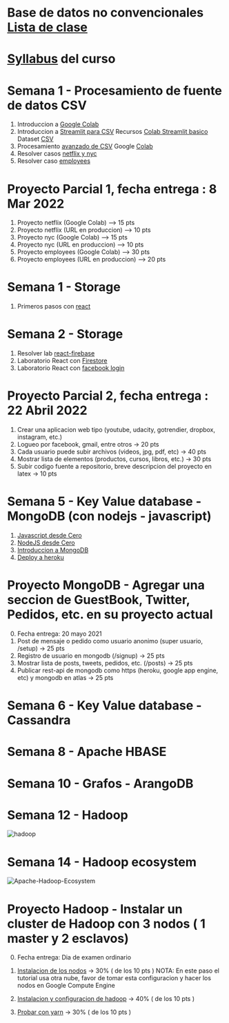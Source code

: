 # Base de datos no convencionales [Lista de clase](https://docs.google.com/spreadsheets/d/14vRrlxrFk6a6wMRoQzcAlPPzOea9Tnc8/edit?usp=sharing&ouid=112454259737266877874&rtpof=true&sd=true)
# [Syllabus](https://www.uv.mx/fei/plan-de-estudios/ingenieria-de-software/) del curso 

# Semana 1 - Procesamiento de fuente de datos CSV
1. Introduccion a [Google Colab](https://www.adictosaltrabajo.com/2019/06/04/google-colab-python-y-machine-learning-en-la-nube/)
2. Introduccion a [Streamlit para CSV](https://github.com/adsoftsito/nosql/blob/main/csv/Modulo_5_%20AplicacionWebdeCienciadedatos.pdf) Recursos [Colab Streamlit basico](https://github.com/adsoftsito/nosql/blob/main/csv/APRENDE_M5_sincronico.ipynb) Dataset [CSV](https://github.com/adsoftsito/nosql/blob/main/csv/dataset.csv)
3. Procesamiento [avanzado de CSV](https://github.com/adsoftsito/nosql/blob/main/csv/DSAModulo5_Profundiza_final_AdolfoCenteno_Feb2022.pdf) Google [Colab](https://github.com/adsoftsito/nosql/blob/main/csv/PROFUNDIZA_M5_AdolfoCenteno_Feb2022.ipynb)
4. Resolver casos [netflix y nyc](https://github.com/adsoftsito/nosql/blob/main/csv/LIVEMD5-Preparar%20para%20Aplicar_final.pdf)
5. Resolver caso [employees](https://github.com/adsoftsito/nosql/blob/main/csv/LIVE_DSAI_M5_Plan%20del%20Reto_AdolfoCenteno.pdf)

# Proyecto Parcial 1, fecha entrega : 8 Mar 2022
1. Proyecto netflix  (Google Colab) --> 15 pts
2. Proyecto netflix  (URL en produccion) --> 10 pts
3. Proyecto nyc  (Google Colab) --> 15 pts
4. Proyecto nyc  (URL en produccion) --> 10 pts
5. Proyecto employees  (Google Colab) --> 30 pts
6. Proyecto employees  (URL en produccion) --> 20 pts


# Semana 1 - Storage
1. Primeros pasos con [react](https://www.udemy.com/course/react-js-para-principiantes-desde-cero-curso-gratuito/)

# Semana 2 - Storage
1. Resolver lab [react-firebase](https://dev.to/itnext/how-to-do-image-upload-with-firebase-in-react-cpj)
2. Laboratorio React con [Firestore](https://bezkoder.com/react-firestore-crud/)
3. Laboratorio React con [facebook login](https://www.djamware.com/post/5e6d6a9a05efef95f94c4aed/reactjs-tutorial-facebook-login-example)
# Proyecto Parcial 2, fecha entrega : 22 Abril 2022
1. Crear una aplicacion web tipo (youtube, udacity, gotrendier, dropbox, instagram, etc.)
2. Logueo por facebook, gmail, entre otros -> 20 pts
3. Cada usuario puede subir archivos (videos, jpg, pdf, etc) -> 40 pts
4. Mostrar lista de elementos (productos, cursos, libros, etc.) -> 30 pts
5. Subir codigo fuente a repositorio, breve descripcion del proyecto en latex -> 10 pts


# Semana 5 - Key Value database - MongoDB (con nodejs - javascript)
1. [Javascript desde Cero](https://docs.google.com/presentation/d/12jIpzR_-DansrQG9FDWXJ7RQbqwDCTY2fYR7aofg0-I/edit#slide=id.gd2dfca2dfb_0_5)
2. [NodeJS desde Cero](https://docs.google.com/presentation/d/1-WYYV7bmkjMeRM5I7CLmyEouzkQTSlqRlxds67atLlI/edit#slide=id.gd35d1e4ed9_0_183)
3. [Introduccion a MongoDB](https://github.com/adsoftsito/iotec/blob/master/day1/iotec_day_1.pdf)
4. [Deploy a heroku](https://devcenter.heroku.com/articles/deploying-nodejs)

# Proyecto MongoDB - Agregar una seccion de GuestBook, Twitter, Pedidos, etc. en su proyecto actual
0. Fecha entrega: 20 mayo 2021
1. Post de mensaje o pedido como usuario anonimo (super usuario, /setup) -> 25 pts
2. Registro de usuario en mongodb (/signup) -> 25 pts
3. Mostrar lista de posts, tweets, pedidos, etc. (/posts) -> 25 pts
3. Publicar rest-api de mongodb como https (heroku, google app engine, etc) y mongodb en atlas -> 25 pts

# Semana 6 - Key Value database - Cassandra
# Semana 8 - Apache HBASE
# Semana 10 - Grafos - ArangoDB

# Semana 12 - Hadoop

![hadoop](https://user-images.githubusercontent.com/11464353/109611299-a5121780-7af3-11eb-8187-657001405a58.png)

# Semana 14 - Hadoop ecosystem

![Apache-Hadoop-Ecosystem](https://user-images.githubusercontent.com/11464353/109611696-3d100100-7af4-11eb-8139-42ff41c8a6b9.png)

# Proyecto Hadoop - Instalar un cluster de Hadoop con 3 nodos ( 1 master y 2 esclavos)
0. Fecha entrega: Dia de examen ordinario
1. [Instalacion de los nodos](https://www.linode.com/docs/guides/getting-started/) -> 30% ( de los 10 pts )
   NOTA: En este paso el tutorial usa otra nube, favor de tomar esta configuracion y hacer los nodos en Google Compute Engine
   
2. [Instalacion y configuracion de hadoop](https://www.linode.com/docs/guides/how-to-install-and-set-up-hadoop-cluster/) -> 40% ( de los 10 pts )
3. [Probar con yarn]() -> 30% ( de los 10 pts )

